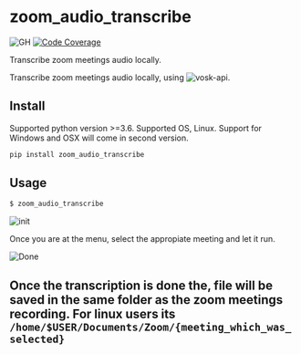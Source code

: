 # zoom_audio_transcribe
![GH](https://github.com/jdvala/zoom-audio-transcribe/workflows/GH/badge.svg)
[![Code Coverage](https://codecov.io/gh/jdvala/zoom_audio_transcribe/branch/master/graph/badge.svg)](https://codecov.io/gh/jdvala/zoom_audio_transcribe)

Transcribe zoom meetings audio locally.

Transcribe zoom meetings audio locally, using ![vosk-api](https://github.com/alphacep/vosk-api).


## Install

Supported python version >=3.6. Supported OS, Linux. Support for Windows and OSX will come in second version.

```bash
pip install zoom_audio_transcribe
```


## Usage

```bash
$ zoom_audio_transcribe
```

![init](https://github.com/jdvala/zoom-audio-transcribe/blob/master/screenshots/init.png)

Once you are at the menu, select the appropiate meeting and let it run.

![Done](https://github.com/jdvala/zoom-audio-transcribe/blob/master/screenshots/done.png)

Once the transcription is done the, file will be saved in the same folder as the zoom meetings recording. For linux users its `/home/$USER/Documents/Zoom/{meeting_which_was_selected}`
---
